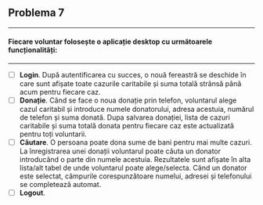 ## Problema 7
----------------------


#### Fiecare  voluntar  folosește  o  aplicație  desktop  cu  următoarele funcționalități: 
------------------------


- [ ] **Login**. După  autentificarea  cu  succes,  o  nouă  fereastră  se  deschide  în  care  sunt  afișate  toate  cazurile caritabile și suma totală strânsă până acum pentru fiecare caz.
- [ ] **Donație**. Când  se  face  o  noua  donație  prin  telefon,  voluntarul  alege  cazul  caritabil  și  introduce  numele donatorului,  adresa  acestuia,  numărul  de  telefon  și  suma  donată.  Dupa  salvarea  donației,  lista  de  cazuri caritabile și suma totală donata pentru fiecare caz este actualizată pentru toți voluntarii.
- [ ] **Căutare**. O  persoana  poate  dona  sume  de  bani  pentru  mai  multe  cazuri.  La  înregistrarea  unei  donații voluntarul  poate  căuta  un  donator  introducând  o  parte  din  numele  acestuia.  Rezultatele  sunt  afișate  în  alta lista/alt   tabel   de   unde   voluntarul   poate   alege/selecta.   Când   un   donator   este   selectat,   câmpurile corespunzătoare numelui, adresei și telefonului se completează automat.
- [ ] **Logout**.